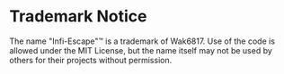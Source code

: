 # Trademark Notice

The name "Infi-Escape"™ is a trademark of Wak6817.
Use of the code is allowed under the MIT License, but the name itself
may not be used by others for their projects without permission.
